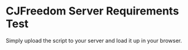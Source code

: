 # CJFreedom Server Requirements Test
Simply upload the script to your server and load it up in your browser.
